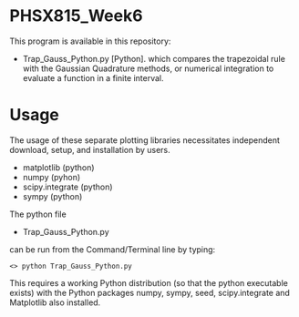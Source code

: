# PHSX815_Week6

This program is available in this repository:

* Trap_Gauss_Python.py [Python]. which compares the trapezoidal rule with the Gaussian Quadrature methods, or numerical integration to evaluate a function in a finite interval.

# Usage

The usage of these separate plotting libraries necessitates independent download, setup, and installation by users.

* matplotlib (python)
* numpy (pyhon)
* scipy.integrate (python)
* sympy (python)

The python file 

* Trap_Gauss_Python.py

can be run from the Command/Terminal line by typing:

`<> python Trap_Gauss_Python.py `

This requires a working Python distribution (so that the python executable exists) with the Python packages numpy, sympy, seed, scipy.integrate and Matplotlib also installed.
